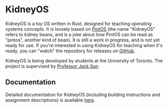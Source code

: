 # KidneyOS

<!-- BEGIN mdsh -->
KidneyOS is a toy OS written in Rust, designed for teaching operating systems concepts. It is loosely based on [PintOS](https://pintos-os.org/) (the name "KidneyOS" refers to kidney beans, and is a joke about how PintOS can be read as "pintos", another kind of bean). It is still a work in progress, and is not yet ready for use. If you're interested in using KidneyOS for teaching when it's ready, you can "watch" the repository for releases on [GitHub](https://github.com/KidneyOS/KidneyOS).

KidneyOS is being developed by students at the University of Toronto. The project is supervised by [Professor Jack Sun](https://www.cs.toronto.edu/~sunk/).
<!-- END mdsh -->

## Documentation

Detailed documentation for KidneyOS (including building instructions and assignment descriptions) is available [here](https://kidneyos.github.io/KidneyOS/).
